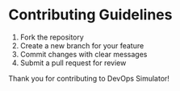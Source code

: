 # Contributing Guidelines

1. Fork the repository
2. Create a new branch for your feature
3. Commit changes with clear messages
4. Submit a pull request for review

Thank you for contributing to DevOps Simulator!
